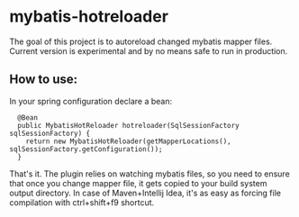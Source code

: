 # mybatis-hotreloader

The goal of this project is to autoreload changed mybatis mapper files. 
Current version is experimental and by no means safe to run in production.

## How to use:
In your spring configuration declare a bean:
```
  @Bean
  public MybatisHotReloader hotreloader(SqlSessionFactory sqlSessionFactory) {
    return new MybatisHotReloader(getMapperLocations(), sqlSessionFactory.getConfiguration());
  }
```
That's it.
The plugin relies on watching mybatis files, so you need to ensure that once you change mapper file, it gets copied to your build system output directory.
In case of Maven+Intellij Idea, it's as easy as forcing file compilation with ctrl+shift+f9 shortcut.
